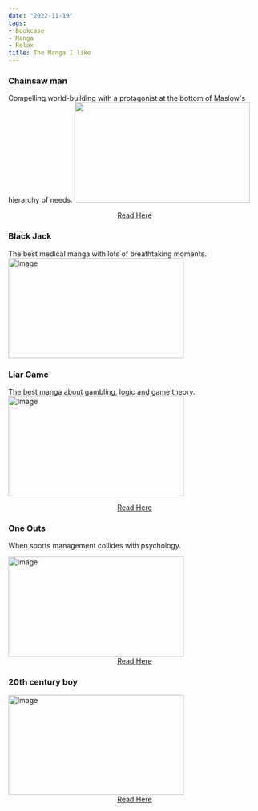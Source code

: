 ```yaml
---
date: "2022-11-19"
tags:
- Bookcase
- Manga
- Relax
title: The Manga I like
---
```


### Chainsaw man

Compelling world-building with a protagonist at the bottom of Maslow's hierarchy of needs.
<img src="https://www.chainsaw-man-manga.online/wp-content/uploads/2021/07/CHAINSAW-MAN_2.png" width="350" height="200">

<center> <a href="https://www.chainsaw-man-manga.online/">Read Here</a> </center>

### Black Jack

The best medical manga with lots of breathtaking moments.
<img src="https://www.margenlibros.com/imagenes/9788491/978849173103.GIF" alt="Image" width="350" height="200">

### Liar Game

The best manga about gambling, logic and game theory.
<img src="https://static.mangahub.ru/uploads/media/manga_cover/thumbnail/big/0020/26/1925279.jpeg" alt="Image" width="350" height="200">

<center> <a href="https://w14.mangafreak.net/Read1_Liar_Game_1">Read Here</a> </center>

### One Outs
When sports management collides with psychology.

<img src="https://upload.wikimedia.org/wikipedia/en/a/ab/One_Outs_volume_1_cover.jpg" alt="Image" width="350" height="200">
<center> <a href="https://mangabuddy.com/one-outs/chapter-1">Read Here</a> </center>

### 20th century boy

<img src="https://www.otaquest.com/wp-content/uploads/2020/11/81TZrYTkAkL.jpg" alt="Image" width="350" height="200">

<center> <a href="https://mangabuddy.com/20th-century-boys/vol-1-chapter-1">Read Here</a> </center>

